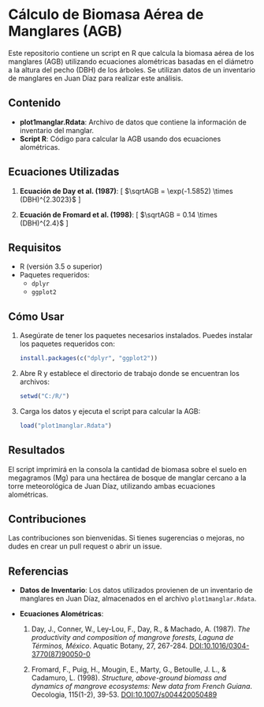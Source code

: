 # Cálculo de Biomasa Aérea de Manglares (AGB)

Este repositorio contiene un script en R que calcula la biomasa aérea de los manglares (AGB) utilizando ecuaciones alométricas basadas en el diámetro a la altura del pecho (DBH) de los árboles. Se utilizan datos de un inventario de manglares en Juan Díaz para realizar este análisis.

## Contenido

- **plot1manglar.Rdata**: Archivo de datos que contiene la información de inventario del manglar.
- **Script R**: Código para calcular la AGB usando dos ecuaciones alométricas.

## Ecuaciones Utilizadas

1. **Ecuación de Day et al. (1987)**:
   \[
   $\sqrtAGB = \exp(-1.5852) \times (DBH)^{2.3023}$
   \]

2. **Ecuación de Fromard et al. (1998)**:
   \[
   $\sqrtAGB = 0.14 \times (DBH)^{2.4}$
   \]

## Requisitos

- R (versión 3.5 o superior)
- Paquetes requeridos:
  - `dplyr`
  - `ggplot2`

## Cómo Usar

1. Asegúrate de tener los paquetes necesarios instalados. Puedes instalar los paquetes requeridos con:
   ```r
   install.packages(c("dplyr", "ggplot2"))
   ```
2. Abre R y establece el directorio de trabajo donde se encuentran los archivos:
   ```r
   setwd("C:/R/")
   ```
3. Carga los datos y ejecuta el script para calcular la AGB:
   ```r
   load("plot1manglar.Rdata")
   ```
## Resultados
El script imprimirá en la consola la cantidad de biomasa sobre el suelo en megagramos (Mg) para una hectárea de bosque de manglar cercano a la torre meteorológica de Juan Díaz, utilizando ambas ecuaciones alométricas.

## Contribuciones
Las contribuciones son bienvenidas. Si tienes sugerencias o mejoras, no dudes en crear un pull request o abrir un issue.

## Referencias
- **Datos de Inventario**: Los datos utilizados provienen de un inventario de manglares en Juan Díaz, almacenados en el archivo `plot1manglar.Rdata`.

- **Ecuaciones Alométricas**:
  1. Day, J., Conner, W., Ley-Lou, F., Day, R., & Machado, A. (1987). *The productivity and composition of mangrove forests, Laguna de Términos, México*. Aquatic Botany, 27, 267-284. [DOI:10.1016/0304-3770(87)90050-0](https://doi.org/10.1016/0304-3770(87)90050-0)
  
  2. Fromard, F., Puig, H., Mougin, E., Marty, G., Betoulle, J. L., & Cadamuro, L. (1998). *Structure, above-ground biomass and dynamics of mangrove ecosystems: New data from French Guiana*. Oecologia, 115(1-2), 39-53. [DOI:10.1007/s004420050489](https://doi.org/10.1007/s004420050489)
